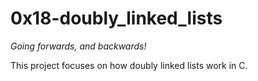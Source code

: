 # 0x18-doubly_linked_lists

*Going forwards, and backwards!*

This project focuses on how doubly linked lists work in C.